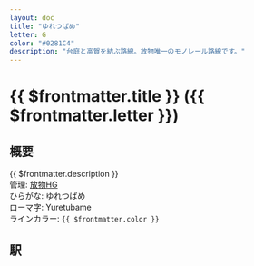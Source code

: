 ```yaml
---
layout: doc
title: "ゆれつばめ"
letter: G
color: "#0281C4"
description: "台庭と高賀を結ぶ路線。放物唯一のモノレール路線です。"
---
```


# {{ $frontmatter.title }} ({{ $frontmatter.letter }})

## 概要
{{ $frontmatter.description }}  
管理: [放物HG](/company/houbutuHG/index.md)  
ひらがな: ゆれつばめ  
ローマ字: Yuretubame  
ラインカラー: <span :style="{backgroundColor: $frontmatter.color, display: 'inline-block', width: '0.75em', height: '0.75em', border: `1px solid #1b1b1f`, marginRight: '0.25em'}" />`{{ $frontmatter.color }}`

## 駅
<Stations />
